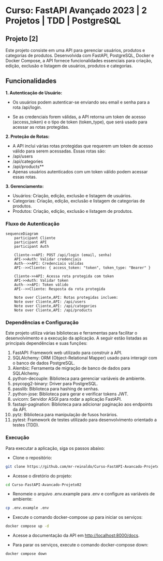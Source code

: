 # Curso: FastAPI Avançado 2023 | 2 Projetos | TDD | PostgreSQL

## Projeto [2]

Este projeto consiste em uma API para gerenciar usuários, produtos e categorias de produtos. Desenvolvida com FastAPI, PostgreSQL, Docker e Docker Compose, a API fornece funcionalidades essenciais para criação, edição, exclusão e listagem de usuários, produtos e categorias.

## Funcionalidades

**1. Autenticação de Usuário:**

* Os usuários podem autenticar-se enviando seu email e senha para a rota /api/login.

* Se as credenciais forem válidas, a API retorna um token de acesso (access_token) e o tipo de token (token_type), que será usado para acessar as rotas protegidas.

**2. Proteção de Rotas:**

* A API inclui várias rotas protegidas que requerem um token de acesso válido para serem acessadas. Essas rotas são:
* /api/users
* /api/categories
* /api/products**
* Apenas usuários autenticados com um token válido podem acessar essas rotas.

**3. Gerenciamento:**

* Usuários: Criação, edição, exclusão e listagem de usuários.
* Categorias: Criação, edição, exclusão e listagem de categorias de produtos.
* Produtos: Criação, edição, exclusão e listagem de produtos.

### Fluxo de Autenticação

```mermaid
sequenceDiagram
    participant Cliente
    participant API
    participant Auth

    Cliente->>API: POST /api/login (email, senha)
    API->>Auth: Validar credenciais
    Auth-->>API: Credenciais válidas
    API-->>Cliente: { access_token: "token", token_type: "Bearer" }

    Cliente->>API: Acessa rota protegida com token
    API->>Auth: Validar token
    Auth-->>API: Token válido
    API-->>Cliente: Resposta da rota protegida

    Note over Cliente,API: Rotas protegidas incluem:
    Note over Cliente,API: /api/users
    Note over Cliente,API: /api/categories
    Note over Cliente,API: /api/products

```

### Dependências e Configuração

Este projeto utiliza várias bibliotecas e ferramentas para facilitar o desenvolvimento e a execução da aplicação. A seguir estão listadas as principais dependências e suas funções:

1. FastAPI: Framework web utilizado para construir a API.
2. SQLAlchemy: ORM (Object-Relational Mapper) usado para interagir com o banco de dados PostgreSQL.
3. Alembic: Ferramenta de migração de banco de dados para SQLAlchemy.
4. python-decouple: Biblioteca para gerenciar variáveis de ambiente.
5. psycopg2-binary: Driver para PostgreSQL.
6. passlib: Biblioteca para hashing de senhas.
7. python-jose: Biblioteca para gerar e verificar tokens JWT.
8. uvicorn: Servidor ASGI para rodar a aplicação FastAPI.
9. fastapi-pagination: Biblioteca para adicionar paginação aos endpoints da API.
10. pytz: Biblioteca para manipulação de fusos horários.
11. pytest: Framework de testes utilizado para desenvolvimento orientado a testes (TDD).

### Execução

Para executar a aplicação, siga os passos abaixo:

* Clone o repositório:

```bash
git clone https://github.com/mr-reinaldo/Curso-FastAPI-Avancado-Projeto02.git
```

* Acesse o diretório do projeto:

```bash
cd Curso-FastAPI-Avancado-Projeto02
```

* Renomeie o arquivo .env.example para .env e configure as variáveis de ambiente:

```bash
cp .env.example .env
```

* Execute o comando docker-compose up para iniciar os serviços:

```bash
docker compose up -d
```

* Acesse a documentação da API em <http://localhost:8000/docs>.

* Para parar os serviços, execute o comando docker-compose down:

```bash
docker compose down
```
